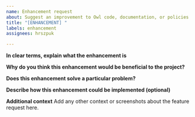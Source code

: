 ```yaml
---
name: Enhancement request
about: Suggest an improvement to Owl code, documentation, or policies
title: "[ENHANCEMENT] "
labels: enhancement
assignees: hrszpuk

---
```


**In clear terms, explain what the enhancement is**

**Why do you think this enhancement would be beneficial to the project?**

**Does this enhancement solve a particular problem?**

**Describe how this enhancement could be implemented (optional)**

**Additional context**
Add any other context or screenshots about the feature request here.
